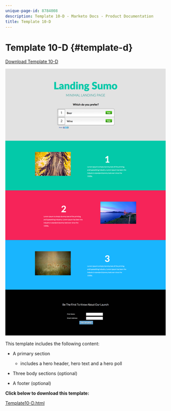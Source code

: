```yaml
---
unique-page-id: 8784008
description: Template 10-D - Marketo Docs - Product Documentation
title: Template 10-D
---
```


# Template 10-D {#template-d}

[Download Template 10-D](https://docs.marketo.com/download/attachments/8784008/template-10d.html?version=2&modificationdate=1438210947000&api=v2)

![](assets/image2015-7-27-11-3a3-3a12.png)

This template includes the following content:

* A primary section

    * includes a hero header, hero text and a hero poll

* Three body sections (optional)
* A footer (optional)

**Click below to download this template:**

[Template10-D.html](https://docs.marketo.com/download/attachments/8784008/template-10d.html?version=2&modificationdate=1438210947000&api=v2)
